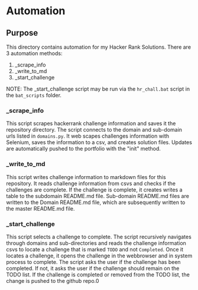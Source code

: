 
# Automation

## Purpose
This directory contains automation for my Hacker Rank Solutions. There are 3 automation methods:
1. _scrape_info
1. _write_to_md
1. _start_challenge

NOTE: The _start_challenge script may be run via the `hr_chall.bat` script in the `bat_scripts` folder.


### _scrape_info
This script scrapes hackerrank challenge information and saves it the repository directory. The script connects to the domain and sub-domain urls listed in `domains.py`. It web scapes challenges information with Selenium, saves the information to a csv, and creates solution files. Updates are automatically pushed to the portfolio with the "init" method.

### _write_to_md
This script writes challenge information to markdown files for this repository. It reads challenge information from csvs and checks if the challenges are complete. If the challenge is complete, it creates writes a table to the subdomain README.md file. Sub-domain README.md files are written to the Domain README.md file, which are subsequently written to the master README.md file. 

### _start_challenge
This script selects a challenge to complete. The script recursively navigates through domains and sub-directories and reads the challenge information csvs to locate a challenge that is marked `TODO` and not `Completed`. Once it locates a challenge, it opens the challenge in the webbrowser and in system process to complete. The script asks the user if the challenge has been completed. If not, it asks the user if the challenge should remain on the TODO list. If the challenge is completed or removed from the TODO list, the change is pushed to the github repo.0

